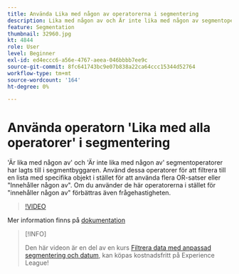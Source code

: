 ```yaml
---
title: Använda Lika med någon av operatorerna i segmentering
description: Lika med någon av och Är inte lika med någon av segmentoperatorerna har lagts till i segmentbyggaren. Använd dessa operatorer för att filtrera till en lista med specifika objekt i stället för att använda flera OR-satser eller Innehåller någon av dem. Om du använder dessa operatorer i stället för att innehålla någon av operatorerna förbättras även frågefrekvensen.
feature: Segmentation
thumbnail: 32960.jpg
kt: 4844
role: User
level: Beginner
exl-id: ed4eccc6-a56e-4767-aeea-046bbbb7ee9c
source-git-commit: 8fc641743bc9e07b838a22ca64ccc15344d52764
workflow-type: tm+mt
source-wordcount: '164'
ht-degree: 0%

---
```


# Använda operatorn &#39;Lika med alla operatorer&#39; i segmentering

&#39;Är lika med någon av&#39; och &#39;Är inte lika med någon av&#39; segmentoperatorer har lagts till i segmentbyggaren. Använd dessa operatorer för att filtrera till en lista med specifika objekt i stället för att använda flera OR-satser eller &quot;Innehåller någon av&quot;. Om du använder de här operatorerna i stället för &quot;innehåller någon av&quot; förbättras även frågehastigheten.

>[!VIDEO](https://video.tv.adobe.com/v/32960/?quality=12&learn=on)

Mer information finns på [dokumentation](https://experienceleague.adobe.com/docs/analytics/components/segmentation/segment-reference/seg-operators.html)

>[!INFO]
>
> Den här videon är en del av en kurs [Filtrera data med anpassad segmentering och datum](https://experienceleague.adobe.com/?recommended=Analytics-U-1-2021.1.filterdata), kan köpas kostnadsfritt på Experience League!

